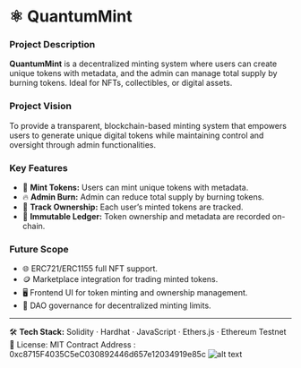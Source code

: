 # ⚛️ QuantumMint

### Project Description  
**QuantumMint** is a decentralized minting system where users can create unique tokens with metadata, and the admin can manage total supply by burning tokens. Ideal for NFTs, collectibles, or digital assets.

### Project Vision  
To provide a transparent, blockchain-based minting system that empowers users to generate unique digital tokens while maintaining control and oversight through admin functionalities.

### Key Features  
- 💎 **Mint Tokens:** Users can mint unique tokens with metadata.  
- 🔥 **Admin Burn:** Admin can reduce total supply by burning tokens.  
- 🧾 **Track Ownership:** Each user’s minted tokens are tracked.  
- 📜 **Immutable Ledger:** Token ownership and metadata are recorded on-chain.

### Future Scope  
- 🌐 ERC721/ERC1155 full NFT support.  
- 🪙 Marketplace integration for trading minted tokens.  
- 🖥 Frontend UI for token minting and ownership management.  
- 🤝 DAO governance for decentralized minting limits.  

---

🛠 **Tech Stack:** Solidity · Hardhat · JavaScript · Ethers.js · Ethereum Testnet  
📄 License: MIT
Contract Address : 0xc8715F4035C5eC030892446d657e12034919e85c
![alt text](QuantumMint.png)